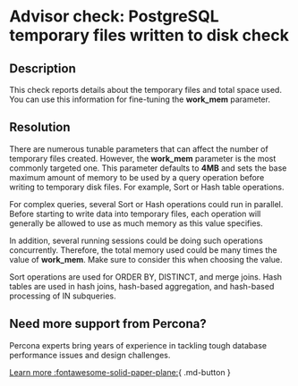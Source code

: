 # Advisor check: PostgreSQL temporary files written to disk check
## Description
This check reports details about the temporary files and total space used. You can use this information for fine-tuning the **work_mem** parameter.

## Resolution
There are numerous tunable parameters that can affect the number of temporary files created. However, the **work_mem** parameter is the most commonly targeted one. This parameter defaults to **4MB** and sets the base maximum amount of memory to be used by a query operation before writing to temporary disk files. For example, Sort or Hash table operations.

For complex queries, several Sort or Hash operations could run in parallel. 
Before starting to write data into temporary files, each operation will generally be allowed to use as much memory as this value specifies. 

In addition, several running sessions could be doing such operations concurrently. Therefore, the total memory used could be many times the value of **work_mem**. Make sure to consider this when choosing the value. 

Sort operations are used for ORDER BY, DISTINCT, and merge joins. Hash tables are used in hash joins, hash-based aggregation, and hash-based processing of IN subqueries.

## Need more support from Percona?

Percona experts bring years of experience in tackling tough database performance issues and design challenges.

[Learn more :fontawesome-solid-paper-plane:](https://per.co.na/subscribe){ .md-button }

